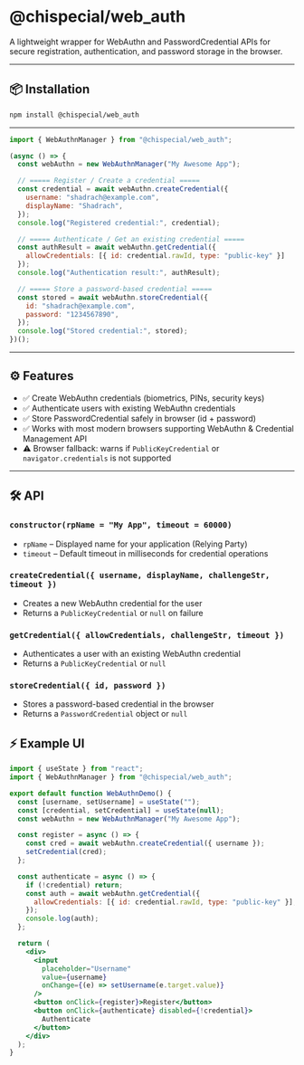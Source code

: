 # @chispecial/web_auth

A lightweight wrapper for WebAuthn and PasswordCredential APIs for secure registration, authentication, and password storage in the browser.

---

## 📦 Installation

```bash
npm install @chispecial/web_auth
```

---

```js
import { WebAuthnManager } from "@chispecial/web_auth";

(async () => {
  const webAuthn = new WebAuthnManager("My Awesome App");

  // ===== Register / Create a credential =====
  const credential = await webAuthn.createCredential({
    username: "shadrach@example.com",
    displayName: "Shadrach",
  });
  console.log("Registered credential:", credential);

  // ===== Authenticate / Get an existing credential =====
  const authResult = await webAuthn.getCredential({
    allowCredentials: [{ id: credential.rawId, type: "public-key" }]
  });
  console.log("Authentication result:", authResult);

  // ===== Store a password-based credential =====
  const stored = await webAuthn.storeCredential({
    id: "shadrach@example.com",
    password: "1234567890",
  });
  console.log("Stored credential:", stored);
})();
```

---

## ⚙️ Features

- ✅ Create WebAuthn credentials (biometrics, PINs, security keys)
- ✅ Authenticate users with existing WebAuthn credentials
- ✅ Store PasswordCredential safely in browser (id + password)
- ✅ Works with most modern browsers supporting WebAuthn & Credential Management API
- ⚠️ Browser fallback: warns if `PublicKeyCredential` or `navigator.credentials` is not supported

---

## 🛠 API

### `constructor(rpName = "My App", timeout = 60000)`

- `rpName` – Displayed name for your application (Relying Party)
- `timeout` – Default timeout in milliseconds for credential operations

### `createCredential({ username, displayName, challengeStr, timeout })`

- Creates a new WebAuthn credential for the user
- Returns a `PublicKeyCredential` or `null` on failure

### `getCredential({ allowCredentials, challengeStr, timeout })`

- Authenticates a user with an existing WebAuthn credential
- Returns a `PublicKeyCredential` or `null`

### `storeCredential({ id, password })`

- Stores a password-based credential in the browser
- Returns a `PasswordCredential` object or `null`



## ⚡ Example UI

```jsx
import { useState } from "react";
import { WebAuthnManager } from "@chispecial/web_auth";

export default function WebAuthnDemo() {
  const [username, setUsername] = useState("");
  const [credential, setCredential] = useState(null);
  const webAuthn = new WebAuthnManager("My Awesome App");

  const register = async () => {
    const cred = await webAuthn.createCredential({ username });
    setCredential(cred);
  };

  const authenticate = async () => {
    if (!credential) return;
    const auth = await webAuthn.getCredential({
      allowCredentials: [{ id: credential.rawId, type: "public-key" }],
    });
    console.log(auth);
  };

  return (
    <div>
      <input
        placeholder="Username"
        value={username}
        onChange={(e) => setUsername(e.target.value)}
      />
      <button onClick={register}>Register</button>
      <button onClick={authenticate} disabled={!credential}>
        Authenticate
      </button>
    </div>
  );
}
```
